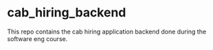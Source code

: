# cab_hiring_backend
This repo contains the cab hiring application backend done during the software eng course.
